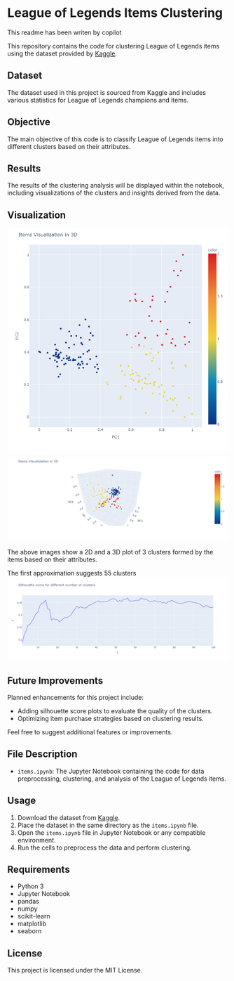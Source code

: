 # League of Legends Items Clustering
This readme has been writen by copilot

This repository contains the code for clustering League of Legends items using the dataset provided by [Kaggle](https://www.kaggle.com/datasets/barthetur/league-of-legends-champions-items-stats/data).

## Dataset

The dataset used in this project is sourced from Kaggle and includes various statistics for League of Legends champions and items.

## Objective

The main objective of this code is to classify League of Legends items into different clusters based on their attributes.


## Results

The results of the clustering analysis will be displayed within the notebook, including visualizations of the clusters and insights derived from the data.

## Visualization

![2D Plot of Clusters](images/2D_plot.png)

![3D Plot of Clusters](images/3D_plot.png)

The above images show a 2D and a 3D plot of 3 clusters formed by the items based on their attributes.


The first approximation suggests 55 clusters
![3D Plot of Clusters](images/silhouette_score.png)

## Future Improvements

Planned enhancements for this project include:

- Adding silhouette score plots to evaluate the quality of the clusters.
- Optimizing item purchase strategies based on clustering results.

Feel free to suggest additional features or improvements.

## File Description

- `items.ipynb`: The Jupyter Notebook containing the code for data preprocessing, clustering, and analysis of the League of Legends items.

## Usage

1. Download the dataset from [Kaggle](https://www.kaggle.com/datasets/barthetur/league-of-legends-champions-items-stats/data).
2. Place the dataset in the same directory as the `items.ipynb` file.
3. Open the `items.ipynb` file in Jupyter Notebook or any compatible environment.
4. Run the cells to preprocess the data and perform clustering.

## Requirements

- Python 3
- Jupyter Notebook
- pandas
- numpy
- scikit-learn
- matplotlib
- seaborn

## License

This project is licensed under the MIT License.

